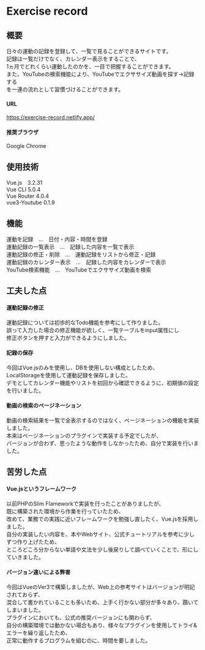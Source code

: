 
# Exercise record
## 概要
日々の運動の記録を登録して、一覧で見ることができるサイトです。  
記録は一覧だけでなく、カレンダー表示をすることで、  
1ヵ月でどれくらい運動したのかを、一目で把握することができます。  
また、YouTubeの検索機能により、YouTubeでエクササイズ動画を探す→記録する  
を一連の流れとして習慣づけることができます。  

#### URL
https://exercise-record.netlify.app/  

#### 推奨ブラウザ
Google Chrome  



## 使用技術
Vue.js　3.2.31  
Vue CLI 5.0.4  
Vue Router 4.0.4  
vue3-Youtube 0.1.9  

## 機能
運動を記録　…　日付・内容・時間を登録  
運動記録の一覧表示　…　記録した内容を一覧で表示  
運動記録の修正・削除　…　運動記録をリストから修正・記録  
運動記録のカレンダー表示　…　記録した内容をカレンダーで表示  
YouTube検索機能　…　YouTubeでエクササイズ動画を検索  

## 工夫した点

#### 運動記録の修正
運動記録については初歩的なTodo機能を参考にして作りました。  
誤って入力した場合の修正機能が欲しく、一覧テーブルをinput属性にし  
修正ボタンを押すと入力ができるようにしました。  

#### 記録の保存
今回はVue.jsのみを使用し、DBを使用しない構成としたため、  
LocalStorageを使用して運動記録を保存しました。  
デモとしてカレンダー機能やリストを初回から確認できるように、初期値の設定を行いました。  

#### 動画の検索のページネーション
動画の検索結果を一覧で全表示するのではなく、ページネーションの機能を実装しました。  
本来はページネーションのプラグインで実装する予定でしたが、  
バージョンが合わず、思ったような動作をしなかったため、自分で実装を行いました。  


## 苦労した点

#### Vue.jsというフレームワーク
以前PHPのSlim Flameworkで実装を行ったことがありましたが、  
既に構築された環境から作業を行っていたため、  
改めて、業務での実践に近いフレームワークを勉強し直したく、Vue.jsを採用しました。  
自分の実装したい内容を、本やWebサイト、公式チュートリアルを参考に少しずつ作り上げたため、  
ところどころ分からない単語や文法を少し後戻りして調べていくことで、形にしていきました。  

#### バージョン違いによる弊害
今回はVueのVer3で構築しましたが、Web上の参考サイトはバージョンが明記されておらず、  
混合して書かれていることも多いため、上手く行かない部分が多々あり、躓いてしまいました。  
プラグインにおいても、公式の推奨バージョンにも関わらず、  
自分の構築環境では動かない場合もあり、様々なプラグインを使用してトライ&エラーを繰り返したため、  
正常に動作するプログラムを組むのに、時間を要しました。  
